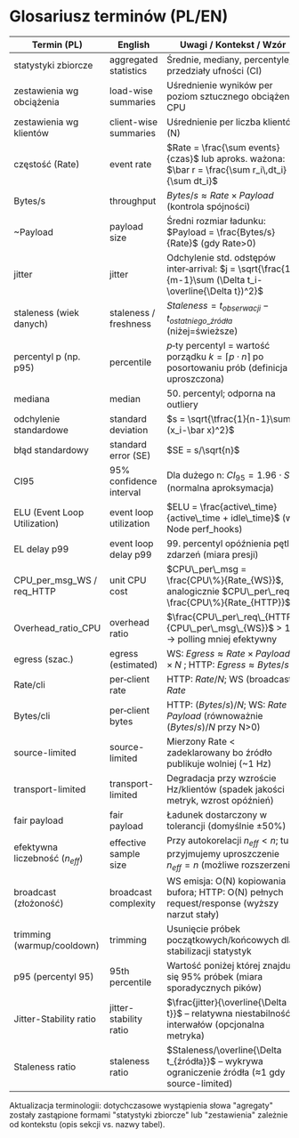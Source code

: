 # Glosariusz terminów (PL/EN)

| Termin (PL)                      | English                 | Uwagi / Kontekst / Wzór                                                                                     |
| -------------------------------- | ----------------------- | ----------------------------------------------------------------------------------------------------------- |
| statystyki zbiorcze              | aggregated statistics   | Średnie, mediany, percentyle, przedziały ufności (CI)                                                       |
| zestawienia wg obciążenia        | load-wise summaries     | Uśrednienie wyników per poziom sztucznego obciążenia CPU                                                    |
| zestawienia wg klientów          | client-wise summaries   | Uśrednienie per liczba klientów (N)                                                                         |
| częstość (Rate)                  | event rate              | $Rate = \frac{\sum events}{czas}$ lub aproks. ważona: $\bar r = \frac{\sum r_i\,dt_i}{\sum dt_i}$           |
| Bytes/s                          | throughput              | $Bytes/s \approx Rate \times Payload$ (kontrola spójności)                                                  |
| ~Payload                         | payload size            | Średni rozmiar ładunku: $Payload = \frac{Bytes/s}{Rate}$ (gdy Rate>0)                                       |
| jitter                           | jitter                  | Odchylenie std. odstępów inter‑arrival: $j = \sqrt{\frac{1}{m-1}\sum (\Delta t_i-\overline{\Delta t})^2}$   |
| staleness (wiek danych)          | staleness / freshness   | $Staleness = t_{obserwacji} - t_{ostatniego\_źródła}$ (niżej=świeższe)                                      |
| percentyl p (np. p95)            | percentile              | $p$‑ty percentyl = wartość porządku $k=\lceil p\cdot n \rceil$ po posortowaniu prób (definicja uproszczona) |
| mediana                          | median                  | 50. percentyl; odporna na outliery                                                                          |
| odchylenie standardowe           | standard deviation      | $s = \sqrt{\tfrac{1}{n-1}\sum (x_i-\bar x)^2}$                                                              |
| błąd standardowy                 | standard error (SE)     | $SE = s/\sqrt{n}$                                                                                           |
| CI95                             | 95% confidence interval | Dla dużego n: $CI_{95} = 1.96\cdot SE$ (normalna aproksymacja)                                              |
| ELU (Event Loop Utilization)     | event loop utilization  | $ELU = \frac{active\_time}{active\_time + idle\_time}$ (wg Node perf_hooks)                                 |
| EL delay p99                     | event loop delay p99    | 99. percentyl opóźnienia pętli zdarzeń (miara presji)                                                       |
| CPU_per_msg_WS / req_HTTP        | unit CPU cost           | $CPU\_per\_msg = \frac{CPU\%}{Rate_{WS}}$, analogicznie $CPU\_per\_req = \frac{CPU\%}{Rate_{HTTP}}$         |
| Overhead_ratio_CPU               | overhead ratio          | $\frac{CPU\_per\_req\_{HTTP}}{CPU\_per\_msg\_{WS}}$ > 1 → polling mniej efektywny                           |
| egress (szac.)                   | egress (estimated)      | WS: $Egress \approx Rate \times Payload \times N$ ; HTTP: $Egress \approx Bytes/s$                          |
| Rate/cli                         | per‑client rate         | HTTP: $Rate/N$; WS (broadcast): $Rate$                                                                      |
| Bytes/cli                        | per‑client bytes        | HTTP: $(Bytes/s)/N$; WS: $Rate\times Payload$ (równoważnie $(Bytes/s)/N$ przy N>0)                          |
| source-limited                   | source-limited          | Mierzony Rate < zadeklarowany bo źródło publikuje wolniej (~1 Hz)                                           |
| transport-limited                | transport-limited       | Degradacja przy wzroście Hz/klientów (spadek jakości metryk, wzrost opóźnień)                               |
| fair payload                     | fair payload            | Ładunek dostarczony w tolerancji (domyślnie ±50%)                                                           |
| efektywna liczebność ($n_{eff}$) | effective sample size   | Przy autokorelacji $n_{eff} < n$; tu przyjmujemy uproszczenie $n_{eff}=n$ (możliwe rozszerzenie)            |
| broadcast (złożoność)            | broadcast complexity    | WS emisja: O(N) kopiowania bufora; HTTP: O(N) pełnych request/response (wyższy narzut stały)                |
| trimming (warmup/cooldown)       | trimming                | Usunięcie próbek początkowych/końcowych dla stabilizacji statystyk                                          |
| p95 (percentyl 95)               | 95th percentile         | Wartość poniżej której znajduje się 95% próbek (miara sporadycznych pików)                                  |
| Jitter-Stability ratio           | jitter-stability ratio  | $\frac{jitter}{\overline{\Delta t}}$ – relatywna niestabilność interwałów (opcjonalna metryka)              |
| Staleness ratio                  | staleness ratio         | $Staleness/\overline{\Delta t_{źródła}}$ – wykrywa ograniczenie źródła (≈1 gdy source-limited)              |

Aktualizacja terminologii: dotychczasowe wystąpienia słowa "agregaty" zostały zastąpione formami "statystyki zbiorcze" lub "zestawienia" zależnie od kontekstu (opis sekcji vs. nazwy tabel).
